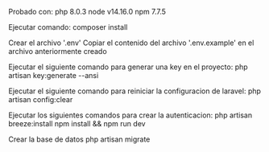 Probado con:
    php 8.0.3
    node v14.16.0
    npm 7.7.5

Ejecutar comando:
    composer install

Crear el archivo '.env'
Copiar el contenido del archivo '.env.example' en el archivo anteriormente creado

Ejecutar el siguiente comando para generar una key en el proyecto:
    php artisan key:generate --ansi

Ejecutar el siguiente comando para reiniciar la configuracion de laravel:
    php artisan config:clear

Ejecutar los siguientes comandos para crear la autenticacion:
    php artisan breeze:install
    npm install && npm run dev

Crear la base de datos 
    php artisan migrate

